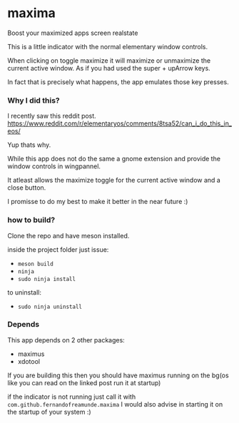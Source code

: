 # maxima
Boost your maximized apps screen realstate

This is a little indicator with the normal elementary window controls.

When clicking on toggle maximize it will maximize or unmaximize the current active window. As if you had used the super + upArrow keys.

In fact that is precisely what happens, the app emulates those key presses.

### Why I did this?

I recently saw this reddit post. https://www.reddit.com/r/elementaryos/comments/8tsa52/can_i_do_this_in_eos/

Yup thats why.

While this app does not do the same a gnome extension and provide the window controls in wingpannel.

It atleast allows the maximize toggle for the current active window and a close button.

I promisse to do my best to make it better in the near future :)

### how to build?

Clone the repo and have meson installed.

inside the project folder just issue:
 - `meson build`
 - `ninja`
 - `sudo ninja install`

to uninstall:
 - `sudo ninja uninstall`


### Depends

This app depends on 2 other packages:
 - maximus
 - xdotool

If you are building this then you should have maximus running on the bg(os like you can read on the linked post run it at startup)

if the indicator is not running just call it with `com.github.fernandofreamunde.maxima` I would also advise in starting it on the startup of your system :)